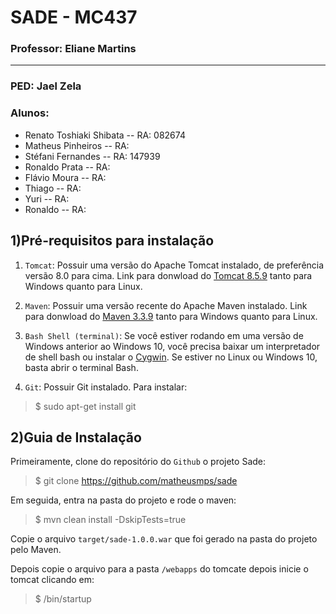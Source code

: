 #  SADE - MC437
### Professor: Eliane Martins
----
### PED: Jael Zela
### Alunos: 
*	Renato Toshiaki Shibata	 -- RA: 082674
*   Matheus Pinheiros		 -- RA:
*	Stéfani Fernandes		 -- RA: 147939
*   Ronaldo Prata			 -- RA:
*	Flávio Moura			 -- RA:
*	Thiago					 -- RA:
*	Yuri					 -- RA:
*	Ronaldo					 -- RA:

## 1)Pré-requisitos para instalação
1.  `Tomcat`: Possuir uma versão do Apache Tomcat instalado, de preferência versão 8.0 para cima. Link para donwload do [Tomcat 8.5.9]( http://tomcat.apache.org/download-80.cgi#8.5.8) tanto para Windows quanto para Linux.

2.  `Maven`: Possuir uma versão recente do Apache Maven instalado. Link para donwload do  [Maven 3.3.9](http://maven.apache.org/download.cgi) tanto para Windows quanto para Linux.

3.  `Bash Shell (terminal)`: Se você estiver rodando em uma versão de Windows anterior ao Windows 10, você precisa baixar um interpretador de shell bash ou instalar o [Cygwin](https://cygwin.com/install.html). Se estiver no Linux ou Windows 10, basta abrir o terminal Bash.

4.  `Git`: Possuir Git instalado. Para instalar:
>$ sudo apt-get install git


##   2)Guia de Instalação
Primeiramente, clone do repositório do `Github` o projeto Sade:
>$   git clone https://github.com/matheusmps/sade

Em seguida, entra na pasta do projeto e rode o maven: 
>$ mvn clean install -DskipTests=true

Copie o arquivo `target/sade-1.0.0.war` que foi gerado na pasta do projeto pelo Maven.

Depois copie o arquivo para a pasta `/webapps` do tomcate depois inicie o tomcat clicando em:
>$ /bin/startup
